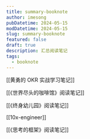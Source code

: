 ```yaml
---
title: summary-booknote
author: imesong
pubDatetime: 2024-05-15
modDatetime: 2024-05-15
slug: summary-booknote
featured: false
draft: true
description: 汇总阅读笔记
tags:
  - booknote
---
```


[[黄勇的 OKR 实战学习笔记]]

[[《世界尽头的咖啡馆》阅读笔记]]

[[《终身幼儿园》阅读笔记]]

[[10x-engineer]]

[[《思考的框架》阅读笔记]]
